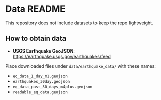 # Data README

This repository does not include datasets to keep the repo lightweight.

## How to obtain data

- **USGS Earthquake GeoJSON**: https://earthquake.usgs.gov/earthquakes/feed

Place downloaded files under `data/earthquake_data/` with these names:
- `eq_data_1_day_m1.geojson`
- `earthquakes_30day.geojson`
- `eq_data_past_30_days_m4plus.geojson`
- `readable_eq_data.geojson`

